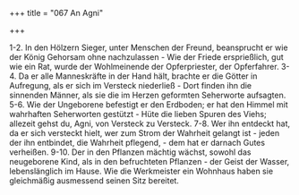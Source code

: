 +++
title = "067 An Agni"

+++


1-2.	In den Hölzern Sieger, unter Menschen der Freund, beansprucht er wie der König Gehorsam ohne nachzulassen - Wie der Friede ersprießlich, gut wie ein Rat, wurde der Wohlmeinende der Opferpriester, der Opferfahrer.
3-4.	Da er alle Manneskräfte in der Hand hält, brachte er die Götter in Aufregung, als er sich im Versteck niederließ - Dort finden ihn die sinnenden Männer, als sie die im Herzen geformten Seherworte aufsagten.
5-6.	Wie der Ungeborene befestigt er den Erdboden; er hat den Himmel mit wahrhaften Seherworten gestützt - Hüte die lieben Spuren des Viehs; allezeit gehst du, Agni, von Versteck zu Versteck.
7-8.	Wer ihn entdeckt hat, da er sich versteckt hielt, wer zum Strom der Wahrheit gelangt ist - jeden der ihn entbindet, die Wahrheit pflegend, - dem hat er darnach Gutes verheißen.
9-10.	Der in den Pflanzen mächtig wächst, sowohl das neugeborene Kind, als in den befruchteten Pflanzen - der Geist der Wasser, lebenslänglich im Hause. Wie die Werkmeister ein Wohnhaus haben sie gleichmäßig ausmessend seinen Sitz bereitet.


